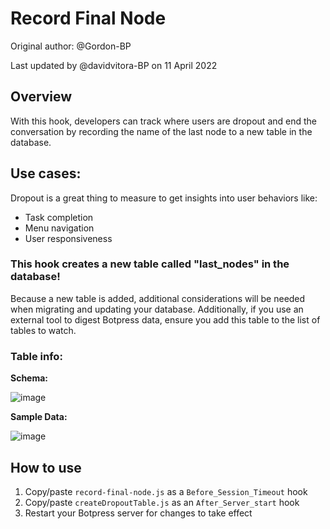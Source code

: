 # Record Final Node

Original author: @Gordon-BP 

Last updated by @davidvitora-BP on 11 April 2022

## Overview
With this hook, developers can track where users are dropout and end the conversation by recording the name of the last node to a new table in the database.

## Use cases:
Dropout is a great thing to measure to get insights into user behaviors like:
* Task completion
* Menu navigation
* User responsiveness

### This hook creates a new table called "last_nodes" in the database!
Because a new table is added, additional considerations will be needed when migrating and updating your database. Additionally, if you use an external tool to digest Botpress data, ensure you add this table to the list of tables to watch.

### Table info:

**Schema:**

![image](https://user-images.githubusercontent.com/77560236/149194794-9b45bf70-cd12-4dda-a04c-ff50727014b7.png)

**Sample Data:**

![image](https://user-images.githubusercontent.com/77560236/149194735-11b3305d-62bb-448f-b93a-5b91e6f94a73.png)


## How to use
1. Copy/paste `record-final-node.js` as a `Before_Session_Timeout` hook
2. Copy/paste `createDropoutTable.js` as an `After_Server_start` hook
3. Restart your Botpress server for changes to take effect
